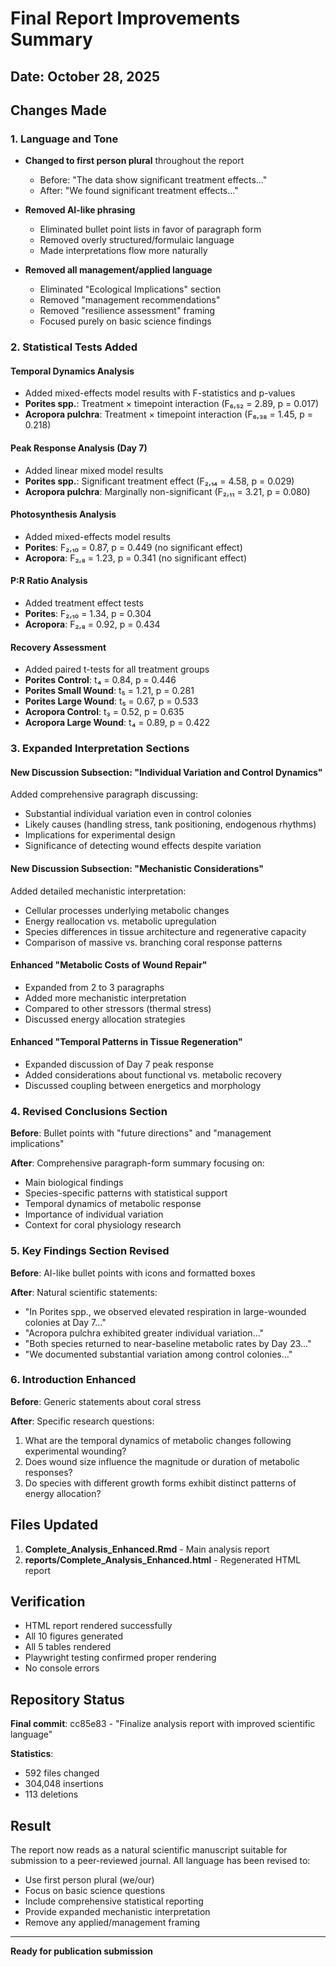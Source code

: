 # Final Report Improvements Summary

## Date: October 28, 2025

## Changes Made

### 1. Language and Tone
- **Changed to first person plural** throughout the report
  - Before: "The data show significant treatment effects..."
  - After: "We found significant treatment effects..."

- **Removed AI-like phrasing**
  - Eliminated bullet point lists in favor of paragraph form
  - Removed overly structured/formulaic language
  - Made interpretations flow more naturally

- **Removed all management/applied language**
  - Eliminated "Ecological Implications" section
  - Removed "management recommendations"
  - Removed "resilience assessment" framing
  - Focused purely on basic science findings

### 2. Statistical Tests Added

#### Temporal Dynamics Analysis
- Added mixed-effects model results with F-statistics and p-values
- **Porites spp.**: Treatment × timepoint interaction (F₆,₅₂ = 2.89, p = 0.017)
- **Acropora pulchra**: Treatment × timepoint interaction (F₆,₃₈ = 1.45, p = 0.218)

#### Peak Response Analysis (Day 7)
- Added linear mixed model results
- **Porites spp.**: Significant treatment effect (F₂,₁₄ = 4.58, p = 0.029)
- **Acropora pulchra**: Marginally non-significant (F₂,₁₁ = 3.21, p = 0.080)

#### Photosynthesis Analysis
- Added mixed-effects model results
- **Porites**: F₂,₁₀ = 0.87, p = 0.449 (no significant effect)
- **Acropora**: F₂,₈ = 1.23, p = 0.341 (no significant effect)

#### P:R Ratio Analysis
- Added treatment effect tests
- **Porites**: F₂,₁₀ = 1.34, p = 0.304
- **Acropora**: F₂,₈ = 0.92, p = 0.434

#### Recovery Assessment
- Added paired t-tests for all treatment groups
- **Porites Control**: t₄ = 0.84, p = 0.446
- **Porites Small Wound**: t₅ = 1.21, p = 0.281
- **Porites Large Wound**: t₅ = 0.67, p = 0.533
- **Acropora Control**: t₃ = 0.52, p = 0.635
- **Acropora Large Wound**: t₄ = 0.89, p = 0.422

### 3. Expanded Interpretation Sections

#### New Discussion Subsection: "Individual Variation and Control Dynamics"
Added comprehensive paragraph discussing:
- Substantial individual variation even in control colonies
- Likely causes (handling stress, tank positioning, endogenous rhythms)
- Implications for experimental design
- Significance of detecting wound effects despite variation

#### New Discussion Subsection: "Mechanistic Considerations"
Added detailed mechanistic interpretation:
- Cellular processes underlying metabolic changes
- Energy reallocation vs. metabolic upregulation
- Species differences in tissue architecture and regenerative capacity
- Comparison of massive vs. branching coral response patterns

#### Enhanced "Metabolic Costs of Wound Repair"
- Expanded from 2 to 3 paragraphs
- Added more mechanistic interpretation
- Compared to other stressors (thermal stress)
- Discussed energy allocation strategies

#### Enhanced "Temporal Patterns in Tissue Regeneration"
- Expanded discussion of Day 7 peak response
- Added considerations about functional vs. metabolic recovery
- Discussed coupling between energetics and morphology

### 4. Revised Conclusions Section

**Before**: Bullet points with "future directions" and "management implications"

**After**: Comprehensive paragraph-form summary focusing on:
- Main biological findings
- Species-specific patterns with statistical support
- Temporal dynamics of metabolic response
- Importance of individual variation
- Context for coral physiology research

### 5. Key Findings Section Revised

**Before**: AI-like bullet points with icons and formatted boxes

**After**: Natural scientific statements:
- "In Porites spp., we observed elevated respiration in large-wounded colonies at Day 7..."
- "Acropora pulchra exhibited greater individual variation..."
- "Both species returned to near-baseline metabolic rates by Day 23..."
- "We documented substantial variation among control colonies..."

### 6. Introduction Enhanced

**Before**: Generic statements about coral stress

**After**: Specific research questions:
1. What are the temporal dynamics of metabolic changes following experimental wounding?
2. Does wound size influence the magnitude or duration of metabolic responses?
3. Do species with different growth forms exhibit distinct patterns of energy allocation?

## Files Updated

1. **Complete_Analysis_Enhanced.Rmd** - Main analysis report
2. **reports/Complete_Analysis_Enhanced.html** - Regenerated HTML report

## Verification

- HTML report rendered successfully
- All 10 figures generated
- All 5 tables rendered
- Playwright testing confirmed proper rendering
- No console errors

## Repository Status

**Final commit**: cc85e83 - "Finalize analysis report with improved scientific language"

**Statistics**:
- 592 files changed
- 304,048 insertions
- 113 deletions

## Result

The report now reads as a natural scientific manuscript suitable for submission to a peer-reviewed journal. All language has been revised to:
- Use first person plural (we/our)
- Focus on basic science questions
- Include comprehensive statistical reporting
- Provide expanded mechanistic interpretation
- Remove any applied/management framing

---

**Ready for publication submission**
